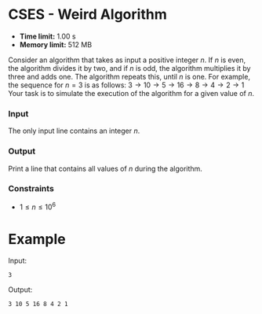# CSES \- Weird Algorithm

* **Time limit:** 1\.00 s
* **Memory limit:** 512 MB

Consider an algorithm that takes as input a positive integer $n$. If $n$ is even, the algorithm divides it by two, and if $n$ is odd, the algorithm multiplies it by three and adds one. The algorithm repeats this, until $n$ is one. For example, the sequence for $n=3$ is as follows:
$3 \rightarrow 10 \rightarrow 5 \rightarrow 16 \rightarrow 8 \rightarrow 4 \rightarrow 2 \rightarrow 1$
Your task is to simulate the execution of the algorithm for a given value of $n$.

### Input

The only input line contains an integer $n$.

### Output

Print a line that contains all values of $n$ during the algorithm.

### Constraints

* $1 \le n \le 10^6$

Example
=======

Input:

```
3

```

Output:

```
3 10 5 16 8 4 2 1

```
